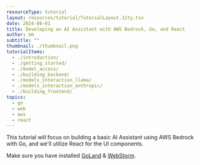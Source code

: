 ```yaml
---
resourceType: tutorial
layout: resources/tutorial/TutorialLayout.11ty.tsx
date: 2024-08-01
title: Developing an AI Assistant with AWS Bedrock, Go, and React
author: mm
subtitle: ""
thumbnail: ./thumbnail.png
tutorialItems:
  - ./introduction/
  - ./getting_started/
  - ./model_access/
  - ./building_backend/
  - ./models_interaction_llama/
  - ./models_interaction_anthropic/
  - ./building_frontend/
topics:
  - go
  - web
  - aws
  - react
---
```


This tutorial will focus on building a basic AI Assistant using AWS Bedrock with Go, and we'll utilize React for the UI components.

Make sure you have installed [GoLand](https://www.jetbrains.com/go/) & [WebStorm](https://www.jetbrains.com/webstorm/).
